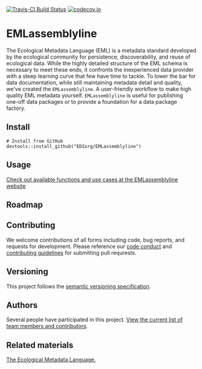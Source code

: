 [![Travis-CI Build Status](https://travis-ci.com/clnsmth/EMLassemblyline.svg?branch=master)](https://travis-ci.org/clnsmth/EMLassemblyline)
[![codecov.io](https://codecov.io/github/clnsmth/EMLassemblyline/coverage.svg?branch=master)](https://codecov.io/github/clnsmth/EMLassemblyline?branch=master)

# EMLassemblyline

The Ecological Metadata Language (EML) is a metadata standard developed by the ecological community for persistence, discoverability, and reuse of ecological data. While the highly detailed structure of the EML schema is necessary to meet these ends, it confronts the inexperienced data provider with a steep learning curve that few have time to tackle. To lower the bar for data documentation, while still maintaining metadata detail and quality, we've created the `EMLassemblyline`. A user-friendly workflow to make high quality EML metadata yourself. `EMLassemblyline` is useful for publishing one-off data packages or to provide a foundation for a data package factory.

## Install

```
# Install from GitHub
devtools::install_github("EDIorg/EMLassemblyline")
```

## Usage

[Check out available functions and use cases at the EMLassemblyline website](https://clnsmth.github.io/EMLassemblyline/)

## Roadmap

## Contributing

We welcome contributions of all forms including code, bug reports, and requests for development. Please reference our [code conduct](https://github.com/EDIorg/EMLassemblyline/blob/master/CODE_OF_CONDUCT.md) and [contributing guidelines](https://github.com/EDIorg/EMLassemblyline/blob/master/CONTRIBUTING.md) for submitting pull requrests.

## Versioning

This project follows the [semantic versioning specification](https://semver.org).

## Authors

Several people have participated in this project. [View the current list of team members and contributors](https://github.com/EDIorg/EMLassemblyline/blob/master/AUTHORS.md).

## Related materials

[The Ecological Metadata Language.](https://knb.ecoinformatics.org/#external//emlparser/docs/index.html)

